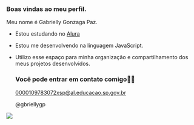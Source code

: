 ### Boas vindas ao meu perfil.


Meu nome é Gabrielly Gonzaga Paz.

- Estou estudando no [Alura](https://www.alura.com.br)
- Estou me desenvolvendo na linguagem JavaScript.
- Utilizo esse espaço para minha organização e compartilhamento dos meus projetos desenvolvidos.

  ### Você pode entrar em contato comigo🕵️‍♀️

  0000109783072xsp@al.educacao.sp.gov.br
  
  @gbriellygp

![](https://media1.tenor.com/m/Z5x6xrH6_AQAAAAC/cat-kissing.gif)
 


